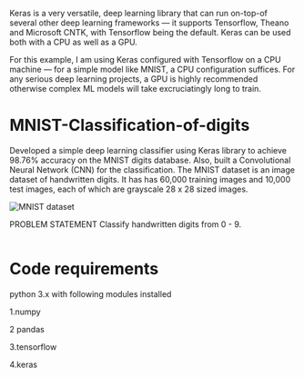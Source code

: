 Keras is a very versatile, deep learning library that can run on-top-of several other deep learning frameworks — it supports Tensorflow, Theano and Microsoft CNTK, with Tensorflow being the default. Keras can be used both with a CPU as well as a GPU.

For this example, I am using Keras configured with Tensorflow on a CPU machine — for a simple model like MNIST, a CPU configuration suffices. For any serious deep learning projects, a GPU is highly recommended otherwise complex ML models will take excruciatingly long to train.

# MNIST-Classification-of-digits

Developed a simple deep learning classifier using Keras library to achieve 98.76% accuracy on the MNIST digits database. Also, built a Convolutional Neural Network (CNN) for the classification.
The MNIST dataset is an image dataset of handwritten digits. It has has 60,000 training images and 10,000 test images, each of which are grayscale 28 x 28 sized images.



<img src="https://upload.wikimedia.org/wikipedia/commons/2/27/MnistExamples.png" title="MNIST dataset" align="center"/>

PROBLEM STATEMENT
Classify handwritten digits from 0 - 9.

<img src="https://corochann.com/wp-content/uploads/2017/02/mnist_plot.png" title="" align="center"/>

# Code requirements

python 3.x with following modules installed

1.numpy

2 pandas

3.tensorflow

4.keras


